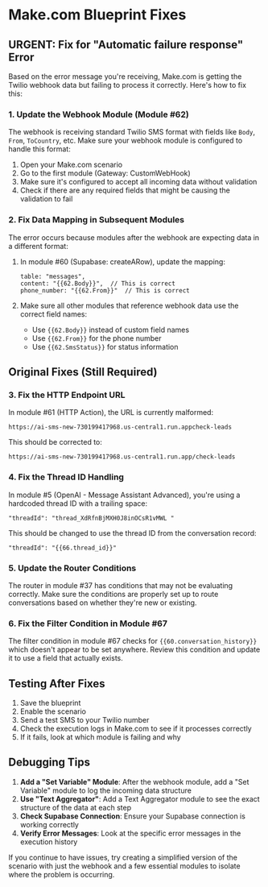 # Make.com Blueprint Fixes

## URGENT: Fix for "Automatic failure response" Error

Based on the error message you're receiving, Make.com is getting the Twilio webhook data but failing to process it correctly. Here's how to fix this:

### 1. Update the Webhook Module (Module #62)

The webhook is receiving standard Twilio SMS format with fields like `Body`, `From`, `ToCountry`, etc. Make sure your webhook module is configured to handle this format:

1. Open your Make.com scenario
2. Go to the first module (Gateway: CustomWebHook)
3. Make sure it's configured to accept all incoming data without validation
4. Check if there are any required fields that might be causing the validation to fail

### 2. Fix Data Mapping in Subsequent Modules

The error occurs because modules after the webhook are expecting data in a different format:

1. In module #60 (Supabase: createARow), update the mapping:
   ```
   table: "messages",
   content: "{{62.Body}}",  // This is correct
   phone_number: "{{62.From}}"  // This is correct
   ```

2. Make sure all other modules that reference webhook data use the correct field names:
   - Use `{{62.Body}}` instead of custom field names
   - Use `{{62.From}}` for the phone number
   - Use `{{62.SmsStatus}}` for status information

## Original Fixes (Still Required)

### 3. Fix the HTTP Endpoint URL

In module #61 (HTTP Action), the URL is currently malformed:

```
https://ai-sms-new-730199417968.us-central1.run.appcheck-leads
```

This should be corrected to:

```
https://ai-sms-new-730199417968.us-central1.run.app/check-leads
```

### 4. Fix the Thread ID Handling

In module #5 (OpenAI - Message Assistant Advanced), you're using a hardcoded thread ID with a trailing space:

```
"threadId": "thread_XdRfnBjMXH0J8inOCsR1vMWL "
```

This should be changed to use the thread ID from the conversation record:

```
"threadId": "{{66.thread_id}}"
```

### 5. Update the Router Conditions

The router in module #37 has conditions that may not be evaluating correctly. Make sure the conditions are properly set up to route conversations based on whether they're new or existing.

### 6. Fix the Filter Condition in Module #67

The filter condition in module #67 checks for `{{60.conversation_history}}` which doesn't appear to be set anywhere. Review this condition and update it to use a field that actually exists.

## Testing After Fixes

1. Save the blueprint
2. Enable the scenario
3. Send a test SMS to your Twilio number
4. Check the execution logs in Make.com to see if it processes correctly
5. If it fails, look at which module is failing and why

## Debugging Tips

1. **Add a "Set Variable" Module**: After the webhook module, add a "Set Variable" module to log the incoming data structure
2. **Use "Text Aggregator"**: Add a Text Aggregator module to see the exact structure of the data at each step
3. **Check Supabase Connection**: Ensure your Supabase connection is working correctly
4. **Verify Error Messages**: Look at the specific error messages in the execution history

If you continue to have issues, try creating a simplified version of the scenario with just the webhook and a few essential modules to isolate where the problem is occurring.
